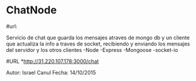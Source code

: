 # ChatNode 

#url:


Servicio de chat que guarda los mensajes atraves de mongo db y un cliente que actualiza la info a traves de socket, recibiendo y enviando los mensajes del servidor y los otros clientes
-Node
-Express
-Mongoose
-socket-io

#URL
*http://31.220.107.178:3000/chat

Autor: Israel Canul 
Fecha: 14/10/2015
